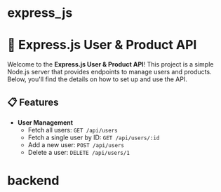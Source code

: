 # express_js
# 🚀 Express.js User & Product API

Welcome to the **Express.js User & Product API**! This project is a simple Node.js server that provides endpoints to manage users and products. Below, you'll find the details on how to set up and use the API.

## 📋 Features

- **User Management**
  - Fetch all users: `GET /api/users`
  - Fetch a single user by ID: `GET /api/users/:id`
  - Add a new user: `POST /api/users`
  - Delete a user: `DELETE /api/users/1`
# backend
